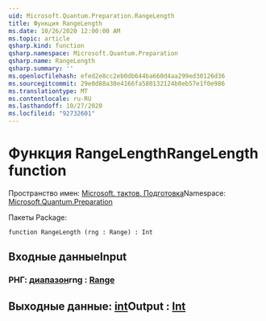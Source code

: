 ```yaml
---
uid: Microsoft.Quantum.Preparation.RangeLength
title: Функция RangeLength
ms.date: 10/26/2020 12:00:00 AM
ms.topic: article
qsharp.kind: function
qsharp.namespace: Microsoft.Quantum.Preparation
qsharp.name: RangeLength
qsharp.summary: ''
ms.openlocfilehash: efed2e8cc2eb0db644ba660d4aa299ed30126d36
ms.sourcegitcommit: 29e0d88a30e4166fa580132124b0eb57e1f0e986
ms.translationtype: MT
ms.contentlocale: ru-RU
ms.lasthandoff: 10/27/2020
ms.locfileid: "92732601"
---
```

# <a name="rangelength-function"></a><span data-ttu-id="bd7a4-102">Функция RangeLength</span><span class="sxs-lookup"><span data-stu-id="bd7a4-102">RangeLength function</span></span>

<span data-ttu-id="bd7a4-103">Пространство имен: [Microsoft. тактов. Подготовка](xref:Microsoft.Quantum.Preparation)</span><span class="sxs-lookup"><span data-stu-id="bd7a4-103">Namespace: [Microsoft.Quantum.Preparation](xref:Microsoft.Quantum.Preparation)</span></span>

<span data-ttu-id="bd7a4-104">Пакеты [](https://nuget.org/packages/)</span><span class="sxs-lookup"><span data-stu-id="bd7a4-104">Package: [](https://nuget.org/packages/)</span></span>




```qsharp
function RangeLength (rng : Range) : Int
```


## <a name="input"></a><span data-ttu-id="bd7a4-105">Входные данные</span><span class="sxs-lookup"><span data-stu-id="bd7a4-105">Input</span></span>

### <a name="rng--range"></a><span data-ttu-id="bd7a4-106">РНГ: [диапазон](xref:microsoft.quantum.lang-ref.range)</span><span class="sxs-lookup"><span data-stu-id="bd7a4-106">rng : [Range](xref:microsoft.quantum.lang-ref.range)</span></span>





## <a name="output--int"></a><span data-ttu-id="bd7a4-107">Выходные данные: [int](xref:microsoft.quantum.lang-ref.int)</span><span class="sxs-lookup"><span data-stu-id="bd7a4-107">Output : [Int](xref:microsoft.quantum.lang-ref.int)</span></span>

